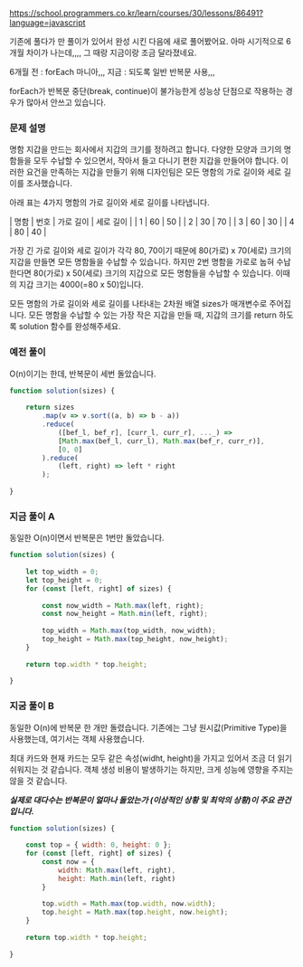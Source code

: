 https://school.programmers.co.kr/learn/courses/30/lessons/86491?language=javascript

기존에 풀다가 만 풀이가 있어서 완성 시킨 다음에 새로 풀어봤어요.
아마 시기적으로 6개월 차이가 나는데,,,, 그 때랑 지금이랑 조금 달라졌네요.

6개월 전 : forEach 마니아,,,
지금 : 되도록 일반 반복문 사용,,,

forEach가 반복문 중단(break, continue)이 불가능한게 성능상 단점으로 작용하는 경우가 많아서 안쓰고 있습니다.

### 문제 설명
명함 지갑을 만드는 회사에서 지갑의 크기를 정하려고 합니다. 다양한 모양과 크기의 명함들을 모두 수납할 수 있으면서, 작아서 들고 다니기 편한 지갑을 만들어야 합니다. 이러한 요건을 만족하는 지갑을 만들기 위해 디자인팀은 모든 명함의 가로 길이와 세로 길이를 조사했습니다.

아래 표는 4가지 명함의 가로 길이와 세로 길이를 나타냅니다.

| 명함 | 번호 |	가로 길이 |	세로 길이 |
| 1 | 60 | 50 |
| 2 | 30 | 70 |
| 3 | 60 | 30 |
| 4 | 80 | 40 |

가장 긴 가로 길이와 세로 길이가 각각 80, 70이기 때문에 80(가로) x 70(세로) 크기의 지갑을 만들면 모든 명함들을 수납할 수 있습니다. 하지만 2번 명함을 가로로 눕혀 수납한다면 80(가로) x 50(세로) 크기의 지갑으로 모든 명함들을 수납할 수 있습니다. 이때의 지갑 크기는 4000(=80 x 50)입니다.

모든 명함의 가로 길이와 세로 길이를 나타내는 2차원 배열 sizes가 매개변수로 주어집니다. 모든 명함을 수납할 수 있는 가장 작은 지갑을 만들 때, 지갑의 크기를 return 하도록 solution 함수를 완성해주세요.

### 예전 풀이

O(n)이기는 한데, 반복문이 세번 돌았습니다.

```javascript
function solution(sizes) {
    
    return sizes
        .map(v => v.sort((a, b) => b - a))
        .reduce(
            ([bef_l, bef_r], [curr_l, curr_r], ..._) => 
            [Math.max(bef_l, curr_l), Math.max(bef_r, curr_r)],
            [0, 0]
        ).reduce(
            (left, right) => left * right
        );
    
}
```

### 지금 풀이 A

동일한 O(n)이면서 반복문은 1번만 돌았습니다.

```javascript
function solution(sizes) {
    
    let top_width = 0;
    let top_height = 0;
    for (const [left, right] of sizes) {
    
        const now_width = Math.max(left, right);
        const now_height = Math.min(left, right);
        
        top_width = Math.max(top_width, now_width);
        top_height = Math.max(top_height, now_height);
    }
    
    return top.width * top.height;
    
}
```

### 지굼 풀이 B

동일한 O(n)에 반복문 한 개만 돌렸습니다.
기존에는 그냥 원시값(Primitive Type)을 사용했는데, 여기서는 객체 사용했습니다.

최대 카드와 현재 카드는 모두 같은 속성(widht, height)을 가지고 있어서 조금 더 읽기 쉬워지는 것 같습니다.
객체 생성 비용이 발생하기는 하지만, 크게 성능에 영향을 주지는 않을 것 같습니다.

***실제로 대다수는 반복문이 얼마나 돌았는가 (이상적인 상황 및 최악의 상황)이 주요 관건입니다.***

```javascript
function solution(sizes) {
    
    const top = { width: 0, height: 0 };
    for (const [left, right] of sizes) {
        const now = {
            width: Math.max(left, right),
            height: Math.min(left, right)
        }
        
        top.width = Math.max(top.width, now.width);
        top.height = Math.max(top.height, now.height);
    }
    
    return top.width * top.height;
    
}
```
